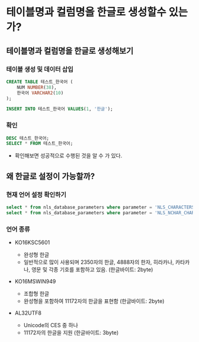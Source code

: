 # 테이블명과 컬럼명을 한글로 생성할수 있는가?


## 테이블명과 컬럼명을 한글로 생성해보기


### 테이블 생성 및 데이터 삽입

```sql
CREATE TABLE 테스트_한국어 (
    NUM NUMBER(38),
    한국어 VARCHAR2(10)
);

INSERT INTO 테스트_한국어 VALUES(1, '한글');
```

### 확인

```sql
DESC 테스트_한국어;
SELECT * FROM 테스트_한국어;
```

- 확인해보면 성공적으로 수행된 것을 알 수 가 있다. 





## 왜 한글로 설정이 가능할까?


### 현재 언어 설정 확인하기

```sql
select * from nls_database_parameters where parameter = 'NLS_CHARACTERSET'; -- AL32UTF8
select * from nls_database_parameters where parameter = 'NLS_NCHAR_CHARACTERSET'; -- AL16UTF16
```

### 언어 종류

- KO16KSC5601
  - 완성형 한글
  - 일반적으로 많이 사용되며 2350자의 한글, 4888자의 한자, 히라카나, 카타카나, 영문 및 각종 기호를 포함하고 있음.  (한글바이트: 2byte)

- KO16MSWIN949
  - 조합형 한글
  - 완성형을 포함하여 11172자의 한글을 표현함 (한글바이트: 2byte)

- AL32UTF8 
  - Unicode의 CES 중 하나
  - 11172자의 한글을 지원 (한글바이트: 3byte)


